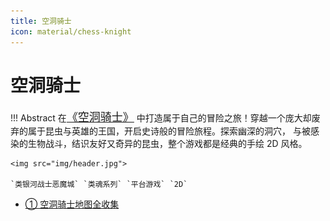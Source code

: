 ```yaml
---
title: 空洞骑士
icon: material/chess-knight
---
```


# 空洞骑士

!!! Abstract
    在<a href="https://store.steampowered.com/app/367520/Hollow_Knight/" style="font-size: 18px;" target="_blank">《空洞骑士》</a>
    中打造属于自己的冒险之旅！穿越一个庞大却废弃的属于昆虫与英雄的王国，开启史诗般的冒险旅程。探索幽深的洞穴，
    与被感染的生物战斗，结识友好又奇异的昆虫，整个游戏都是经典的手绘 2D 风格。

    <img src="img/header.jpg">

    `类银河战士恶魔城` `类魂系列` `平台游戏` `2D`

- <a class="navigation" href="空洞骑士地图全收集/">① 空洞骑士地图全收集</a>